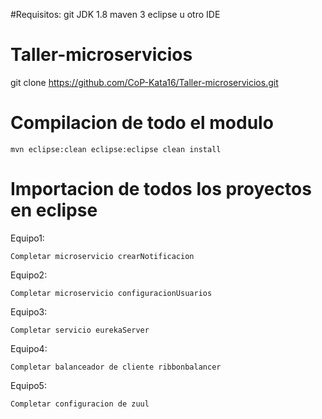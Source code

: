 #Requisitos:
  git
  JDK 1.8
  maven 3
  eclipse u otro IDE

# Taller-microservicios

  git clone https://github.com/CoP-Kata16/Taller-microservicios.git

# Compilacion de todo el modulo

    mvn eclipse:clean eclipse:eclipse clean install

# Importacion de todos los proyectos en eclipse

  Equipo1:
    
    Completar microservicio crearNotificacion
    
  Equipo2:
  
    Completar microservicio configuracionUsuarios
    
  Equipo3:
  
    Completar servicio eurekaServer
   
  Equipo4:
  
    Completar balanceador de cliente ribbonbalancer
  
  Equipo5:
  
    Completar configuracion de zuul
    

  
  

